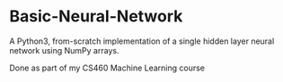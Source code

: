 # Basic-Neural-Network
A Python3, from-scratch implementation of a single hidden layer neural network using NumPy arrays.

Done as part of my CS460 Machine Learning course

